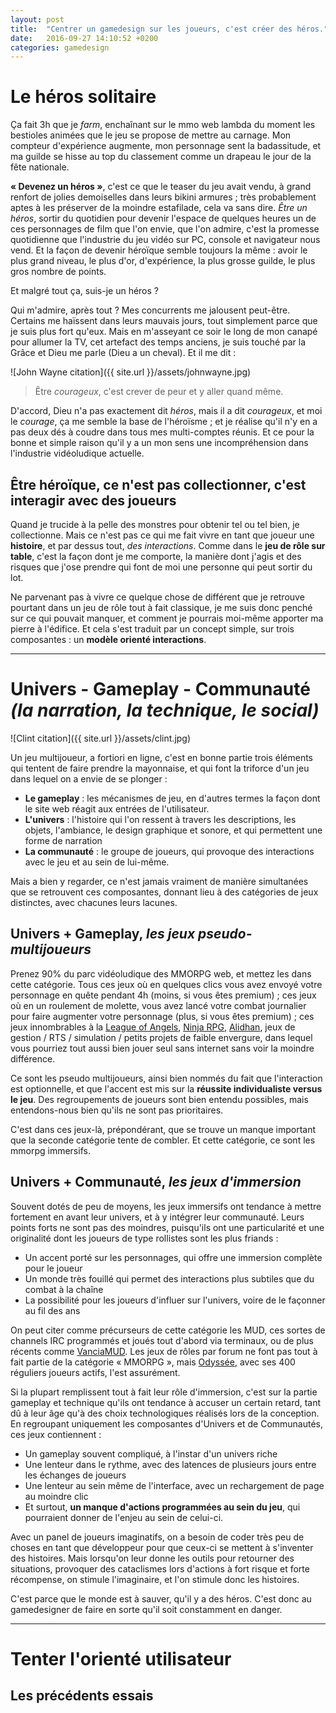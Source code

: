 ```yaml
---
layout: post
title:  "Centrer un gamedesign sur les joueurs, c'est créer des héros."
date:   2016-09-27 14:10:52 +0200
categories: gamedesign
---
```


# Le héros solitaire

Ça fait 3h que je *farm*, enchaînant sur le mmo web lambda du moment les bestioles animées que le jeu se propose de mettre au carnage. Mon compteur d'expérience augmente, mon personnage sent la badassitude, et ma guilde se hisse au top du classement comme un drapeau le jour de la fête nationale. 

**« Devenez un héros »**, c'est ce que le teaser du jeu avait vendu, à grand renfort de jolies demoiselles dans leurs bikini armures ; très probablement aptes à les préserver de la moindre estafilade, cela va sans dire. *Être un héros*, sortir du quotidien pour devenir l'espace de quelques heures un de ces personnages de film que l'on envie, que l'on admire, c'est la promesse quotidienne que l'industrie du jeu vidéo sur PC, console et navigateur nous vend. Et la façon de devenir héroïque semble toujours la même : avoir le plus grand niveau, le plus d'or, d'expérience, la plus grosse guilde, le plus gros nombre de points.

Et malgré tout ça, suis-je un héros ?

Qui m'admire, après tout ? Mes concurrents me jalousent peut-être. Certains me haïssent dans leurs mauvais jours, tout simplement parce que je suis plus fort qu'eux. Mais en m'asseyant ce soir le long de mon canapé pour allumer la TV, cet artefact des temps anciens, je suis touché par la Grâce et Dieu me parle (Dieu a un cheval). Et il me dit :

![John Wayne citation]({{ site.url }}/assets/johnwayne.jpg) 

> Être *courageux*, c'est crever de peur et y aller quand même.

D'accord, Dieu n'a pas exactement dit *héros*, mais il a dit *courageux*, et moi le *courage*, ça me semble la base de l'héroïsme ; et je réalise qu'il n'y en a pas deux dés à coudre dans tous mes multi-comptes réunis. Et ce pour la bonne et simple raison qu'il y a un mon sens une incompréhension dans l'industrie vidéoludique actuelle.

## Être héroïque, ce n'est pas collectionner, c'est interagir avec des joueurs

Quand je trucide à la pelle des monstres pour obtenir tel ou tel bien, je collectionne. Mais ce n'est pas ce qui me fait vivre en tant que joueur une **histoire**, et par dessus tout, *des interactions*. Comme dans le **jeu de rôle sur table**, c'est la façon dont je me comporte, la manière dont j'agis et des risques que j'ose prendre qui font de moi une personne qui peut sortir du lot.

Ne parvenant pas à vivre ce quelque chose de différent que je retrouve pourtant dans un jeu de rôle tout à fait classique, je me suis donc penché sur ce qui pouvait manquer, et comment je pourrais moi-même apporter ma pierre à l'édifice. 
Et cela s'est traduit par un concept simple, sur trois composantes : un **modèle orienté interactions**.

---

# Univers - Gameplay - Communauté _(la narration, la technique, le social)_

![Clint citation]({{ site.url }}/assets/clint.jpg) 

Un jeu multijoueur, a fortiori en ligne, c'est en bonne partie trois éléments qui tentent de faire prendre la mayonnaise, et qui font la triforce d'un jeu dans lequel on a envie de se plonger :

- **Le gameplay** : les mécanismes de jeu, en d'autres termes la façon dont le site web réagit aux entrées de l'utilisateur.
- **L'univers** : l'histoire qui l'on ressent à travers les descriptions, les objets, l'ambiance, le design graphique et sonore, et qui permettent une forme de narration
- **La communauté** : le groupe de joueurs, qui provoque des interactions avec le jeu et au sein de lui-même. 

Mais a bien y regarder, ce n'est jamais vraiment de manière simultanées que se retrouvent ces composantes, donnant lieu à des catégories de jeux distinctes, avec chacunes leurs lacunes.

## Univers + Gameplay, _les jeux pseudo-multijoueurs_

Prenez 90% du parc vidéoludique des MMORPG web, et mettez les dans cette catégorie. Tous ces jeux où en quelques clics vous avez envoyé votre personnage en quête pendant 4h (moins, si vous êtes premium) ; ces jeux où en un roulement de molette, vous avez lancé votre combat journalier pour faire augmenter votre personnage (plus, si vous êtes premium) ; ces jeux innombrables à la [League of Angels](http://frloa.r2games.com/), [Ninja RPG](www.ninarpg.com), [Alidhan](http://www.alidhan.net/), jeux de gestion / RTS / simulation / petits projets de faible envergure, dans lequel vous pourriez tout aussi bien jouer seul sans internet sans voir la moindre différence.

Ce sont les pseudo multijoueurs, ainsi bien nommés du fait que l'interaction est optionnelle, et que l'accent est mis sur la **réussite individualiste versus le jeu**. Des regroupements de joueurs sont bien entendu possibles, mais entendons-nous bien qu'ils ne sont pas prioritaires.

C'est dans ces jeux-là, prépondérant, que se trouve un manque important que la seconde catégorie tente de combler. Et cette catégorie, ce sont les mmorpg immersifs.

## Univers + Communauté, _les jeux d'immersion_

Souvent dotés de peu de moyens, les jeux immersifs ont tendance à mettre fortement en avant leur univers, et à y intégrer leur communauté. Leurs points forts ne sont pas des moindres, puisqu'ils ont une particularité et une originalité dont les joueurs de type rollistes sont les plus friands :

- Un accent porté sur les personnages, qui offre une immersion complète pour le joueur
- Un monde très fouillé qui permet des interactions plus subtiles que du combat à la chaîne
- La possibilité pour les joueurs d'influer sur l'univers, voire de le façonner au fil des ans

On peut citer comme précurseurs de cette catégorie les MUD, ces sortes de channels IRC programmés et joués tout d'abord via terminaux, ou de plus récents comme [VanciaMUD](http://www.vanciamud.fr/). Les jeux de rôles par forum ne font pas tout à fait partie de la catégorie « MMORPG », mais [Odyssée](http://www.jdr-odyssee.net/), avec ses 400 réguliers joueurs actifs, l'est assurément. 

Si la plupart remplissent tout à fait leur rôle d'immersion, c'est sur la partie gameplay et technique qu'ils ont tendance à accuser un certain retard, tant dû à leur âge qu'à des choix technologiques réalisés lors de la conception.
En regroupant uniquement les composantes d'Univers et de Communautés, ces jeux contiennent :


- Un gameplay souvent compliqué, à l'instar d'un univers riche
- Une lenteur dans le rythme, avec des latences de plusieurs jours entre les échanges de joueurs
- Une lenteur au sein même de l'interface, avec un rechargement de page au moindre clic
- Et surtout, **un manque d'actions programmées au sein du jeu**, qui pourraient donner de l'enjeu au sein de celui-ci.

Avec un panel de joueurs imaginatifs, on a besoin de coder très peu de choses en tant que développeur pour que ceux-ci se mettent à s'inventer des histoires. Mais lorsqu'on leur donne les outils pour retourner des situations, provoquer des cataclismes lors d'actions à fort risque et forte récompense, on stimule l'imaginaire, et l'on stimule donc les histoires.

C'est parce que le monde est à sauver, qu'il y a des héros.
C'est donc au gamedesigner de faire en sorte qu'il soit constamment en danger.

---

# Tenter l'orienté utilisateur

## Les précédents essais



